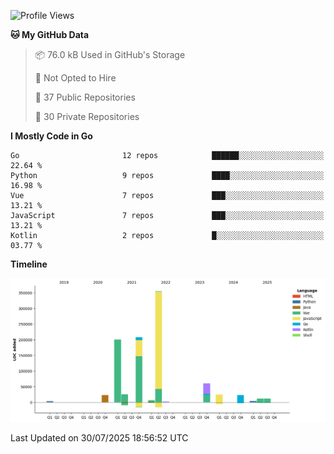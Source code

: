 <!--START_SECTION:waka-->
![Profile Views](http://img.shields.io/badge/Profile%20Views-0-blue)

**🐱 My GitHub Data** 

> 📦 76.0 kB Used in GitHub's Storage 
 > 
> 🚫 Not Opted to Hire
 > 
> 📜 37 Public Repositories 
 > 
> 🔑 30 Private Repositories 
 > 
**I Mostly Code in Go** 

```text
Go                       12 repos            ██████░░░░░░░░░░░░░░░░░░░   22.64 % 
Python                   9 repos             ████░░░░░░░░░░░░░░░░░░░░░   16.98 % 
Vue                      7 repos             ███░░░░░░░░░░░░░░░░░░░░░░   13.21 % 
JavaScript               7 repos             ███░░░░░░░░░░░░░░░░░░░░░░   13.21 % 
Kotlin                   2 repos             █░░░░░░░░░░░░░░░░░░░░░░░░   03.77 % 
```



**Timeline**

![Lines of Code chart](https://raw.githubusercontent.com/youtiaoguagua/youtiaoguagua/master/assets/bar_graph.png)


 Last Updated on 30/07/2025 18:56:52 UTC
<!--END_SECTION:waka-->
